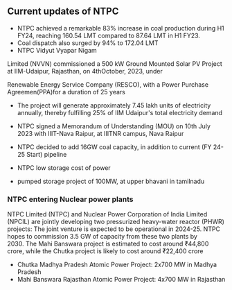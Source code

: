 ## Current updates of NTPC

- NTPC achieved a remarkable 83% increase in coal production during H1 FY24, reaching 160.54 LMT compared to 87.64 LMT in H1 FY23.
- Coal dispatch also surged by 94% to 172.04 LMT
- NTPC Vidyut Vyapar Nigam

Limited (NVVN) commissioned a 500 kW Ground Mounted Solar PV Project at IIM-Udaipur, Rajasthan, on 4thOctober, 2023, under

Renewable Energy Service Company (RESCO), with a Power Purchase Agreemen(PPA)for a duration of 25 years

- The project will generate approximately 7.45 lakh units of electricity annually, thereby fulfilling 25% of IIM Udaipur's total electricity demand
- NTPC signed a Memorandum of Understanding (MOU) on 10th July 2023 with IIIT-Nava Raipur, at IIITNR campus, Nava Raipur

- NTPC decided to add 16GW coal capacity, in addition to current (FY 24-25 Start) pipeline
- NTPC low storage cost of power 
- pumped storage project of 100MW, at upper bhavani in tamilnadu
### NTPC entering Nuclear power plants
NTPC Limited (NTPC) and Nuclear Power Corporation of India Limited (NPCIL) are jointly developing two pressurized heavy-water reactor (PHWR) projects:
The joint venture is expected to be operational in 2024-25. NTPC hopes to commission 3.5 GW of capacity from these two plants by 2030. The Mahi Banswara project is estimated to cost around ₹44,800 crore, while the Chutka project is likely to cost around ₹22,400 crore
- Chutka Madhya Pradesh Atomic Power Project: 2x700 MW in Madhya Pradesh
- Mahi Banswara Rajasthan Atomic Power Project: 4x700 MW in Rajasthan
